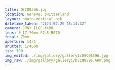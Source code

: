 ```yaml
---
title: DSC08596.jpg
location: Geneva, Switzerland
layout: photo-vertical.njk
datetime_taken: "2024:07:20 18:14:32"
camera: SONY ILCE-6400
lens: E 17-70mm F2.8 B070
focal: 70mm
aperture: 14/5
shutter: 1/4000
iso: 100
img_edited: ./img/gallery/gallery1/DSC08596.jpg
img_raw: ./img/gallery/gallery1/DSC08596.ARW.png
---
```


